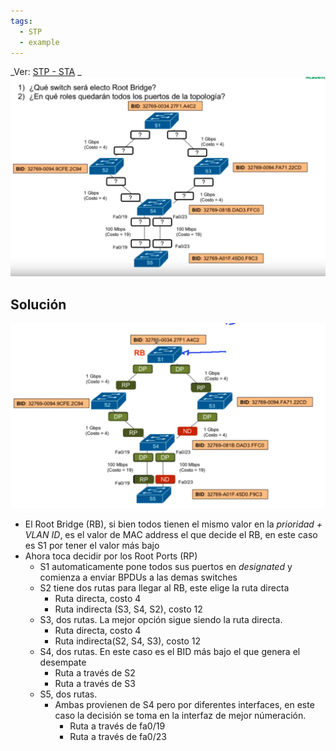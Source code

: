 ```yaml
---
tags:
  - STP
  - example
---
```

_Ver: [STP - STA](STP%20-%20STA.md) _
![normal](../../_anexos_/Screenshot%20from%202024-01-02%2012-49-57.png)

## Solución

![](../../_anexos_/Screenshot%20from%202024-01-04%2011-02-53.png)
- El Root Bridge (RB), si bien todos tienen el mismo valor en la _prioridad + VLAN ID_, es el valor de MAC address el que decide el RB, en este caso es S1 por tener el valor más bajo
- Ahora toca decidir por los Root Ports (RP) 
	- S1 automaticamente pone todos sus puertos en _designated_ y comienza a enviar BPDUs a las demas switches
	- S2 tiene dos rutas para llegar al RB, este elige la ruta directa
		- Ruta directa, costo 4 
		- Ruta indirecta (S3, S4, S2), costo 12
	- S3, dos rutas. La mejor opción sigue siendo la ruta directa.
		- Ruta directa, costo 4
		- Ruta indirecta(S2, S4, S3), costo 12
	- S4, dos rutas. En este caso  es el BID más bajo el que genera el desempate
		- Ruta a través de S2
		- Ruta a través de S3
	- S5, dos rutas. 
		- Ambas provienen de S4 pero por diferentes interfaces, en este caso la decisión se toma en la interfaz de mejor númeración.
			- Ruta a través de fa0/19
			- Ruta a través de fa0/23